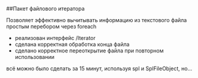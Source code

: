 ##Пакет файлового итератора

Позволяет эффективно вычитывать информацию из текстового файла простым перебором через foreach

- реализован интерфейс /Iterator
- сделана корректная обработка конца файла
- сделано корректное переоткрытие файла при повторном использовании

всё можно было сделать за 15 минут, используя spl и SplFileObject, но...
